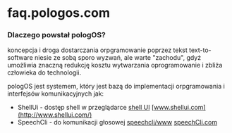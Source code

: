 # faq.pologos.com


### Dlaczego powstał pologOS?

koncepcja i droga dostarczania orpgramowanie poprzez tekst text-to-software niesie ze sobą sporo wyzwań, ale warte "zachodu", gdyż umożliwia znaczną redukcję kosztu wytwarzania oprogramowanie i zbliża człowieka do technologii.

pologOS jest systemem, który jest bazą do implementacji orpgramowania i interfejsów komunikacyjnych jak:
+ ShellUi - dostęp shell w przeglądarce [shell UI](https://github.com/ShellUi) [www.shellui.com](http://www.shellui.com/)
+ SpeechCli -  do komunikacji głosowej [speechcli/www](https://github.com/speechcli/www) [speechCli.com](http://www.speechcli.com/)
